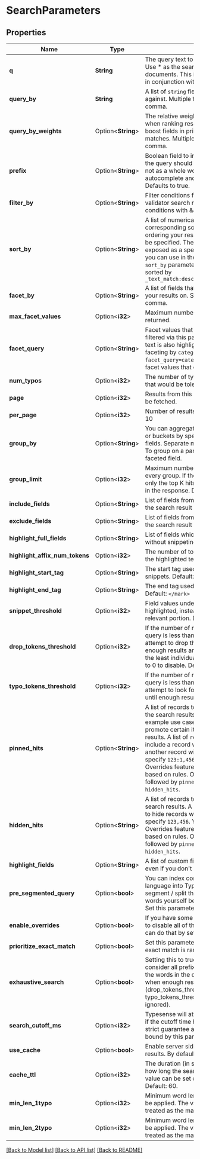 # SearchParameters

## Properties

Name | Type | Description | Notes
------------ | ------------- | ------------- | -------------
**q** | **String** | The query text to search for in the collection. Use * as the search string to return all documents. This is typically useful when used in conjunction with filter_by. | 
**query_by** | **String** | A list of `string` fields that should be queried against. Multiple fields are separated with a comma. | 
**query_by_weights** | Option<**String**> | The relative weight to give each `query_by` field when ranking results. This can be used to boost fields in priority, when looking for matches. Multiple fields are separated with a comma. | [optional]
**prefix** | Option<**String**> | Boolean field to indicate that the last word in the query should be treated as a prefix, and not as a whole word. This is used for building autocomplete and instant search interfaces. Defaults to true. | [optional]
**filter_by** | Option<**String**> | Filter conditions for refining youropen api validator search results. Separate multiple conditions with &&. | [optional]
**sort_by** | Option<**String**> | A list of numerical fields and their corresponding sort orders that will be used for ordering your results. Up to 3 sort fields can be specified. The text similarity score is exposed as a special `_text_match` field that you can use in the list of sorting fields. If no `sort_by` parameter is specified, results are sorted by `_text_match:desc,default_sorting_field:desc` | [optional]
**facet_by** | Option<**String**> | A list of fields that will be used for faceting your results on. Separate multiple fields with a comma. | [optional]
**max_facet_values** | Option<**i32**> | Maximum number of facet values to be returned. | [optional]
**facet_query** | Option<**String**> | Facet values that are returned can now be filtered via this parameter. The matching facet text is also highlighted. For example, when faceting by `category`, you can set `facet_query=category:shoe` to return only facet values that contain the prefix \"shoe\". | [optional]
**num_typos** | Option<**i32**> | The number of typographical errors (1 or 2) that would be tolerated. Default: 2  | [optional]
**page** | Option<**i32**> | Results from this specific page number would be fetched. | [optional]
**per_page** | Option<**i32**> | Number of results to fetch per page. Default: 10 | [optional]
**group_by** | Option<**String**> | You can aggregate search results into groups or buckets by specify one or more `group_by` fields. Separate multiple fields with a comma. To group on a particular field, it must be a faceted field. | [optional]
**group_limit** | Option<**i32**> | Maximum number of hits to be returned for every group. If the `group_limit` is set as `K` then only the top K hits in each group are returned in the response. Default: 3  | [optional]
**include_fields** | Option<**String**> | List of fields from the document to include in the search result | [optional]
**exclude_fields** | Option<**String**> | List of fields from the document to exclude in the search result | [optional]
**highlight_full_fields** | Option<**String**> | List of fields which should be highlighted fully without snippeting | [optional]
**highlight_affix_num_tokens** | Option<**i32**> | The number of tokens that should surround the highlighted text on each side. Default: 4  | [optional]
**highlight_start_tag** | Option<**String**> | The start tag used for the highlighted snippets. Default: `<mark>`  | [optional]
**highlight_end_tag** | Option<**String**> | The end tag used for the highlighted snippets. Default: `</mark>`  | [optional]
**snippet_threshold** | Option<**i32**> | Field values under this length will be fully highlighted, instead of showing a snippet of relevant portion. Default: 30  | [optional]
**drop_tokens_threshold** | Option<**i32**> | If the number of results found for a specific query is less than this number, Typesense will attempt to drop the tokens in the query until enough results are found. Tokens that have the least individual hits are dropped first. Set to 0 to disable. Default: 10  | [optional]
**typo_tokens_threshold** | Option<**i32**> | If the number of results found for a specific query is less than this number, Typesense will attempt to look for tokens with more typos until enough results are found. Default: 100  | [optional]
**pinned_hits** | Option<**String**> | A list of records to unconditionally include in the search results at specific positions. An example use case would be to feature or promote certain items on the top of search results. A list of `record_id:hit_position`. Eg: to include a record with ID 123 at Position 1 and another record with ID 456 at Position 5, you'd specify `123:1,456:5`. You could also use the Overrides feature to override search results based on rules. Overrides are applied first, followed by `pinned_hits` and  finally `hidden_hits`.  | [optional]
**hidden_hits** | Option<**String**> | A list of records to unconditionally hide from search results. A list of `record_id`s to hide. Eg: to hide records with IDs 123 and 456, you'd specify `123,456`. You could also use the Overrides feature to override search results based on rules. Overrides are applied first, followed by `pinned_hits` and finally `hidden_hits`.  | [optional]
**highlight_fields** | Option<**String**> | A list of custom fields that must be highlighted even if you don't query  for them  | [optional]
**pre_segmented_query** | Option<**bool**> | You can index content from any logographic language into Typesense if you are able to segment / split the text into space-separated words yourself  before indexing and querying. Set this parameter to true to do the same  | [optional]
**enable_overrides** | Option<**bool**> | If you have some overrides defined but want to disable all of them during query time, you can do that by setting this parameter to false  | [optional]
**prioritize_exact_match** | Option<**bool**> | Set this parameter to true to ensure that an exact match is ranked above the others  | [optional]
**exhaustive_search** | Option<**bool**> | Setting this to true will make Typesense consider all prefixes and typo  corrections of the words in the query without stopping early when enough results are found  (drop_tokens_threshold and typo_tokens_threshold configurations are ignored).  | [optional]
**search_cutoff_ms** | Option<**i32**> | Typesense will attempt to return results early if the cutoff time has elapsed.  This is not a strict guarantee and facet computation is not bound by this parameter.  | [optional]
**use_cache** | Option<**bool**> | Enable server side caching of search query results. By default, caching is disabled.  | [optional]
**cache_ttl** | Option<**i32**> | The duration (in seconds) that determines how long the search query is cached.  This value can be set on a per-query basis. Default: 60.  | [optional]
**min_len_1typo** | Option<**i32**> | Minimum word length for 1-typo correction to be applied.  The value of num_typos is still treated as the maximum allowed typos.  | [optional]
**min_len_2typo** | Option<**i32**> | Minimum word length for 2-typo correction to be applied.  The value of num_typos is still treated as the maximum allowed typos.  | [optional]

[[Back to Model list]](../README.md#documentation-for-models) [[Back to API list]](../README.md#documentation-for-api-endpoints) [[Back to README]](../README.md)


